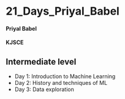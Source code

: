 # 21_Days_Priyal_Babel
#### Priyal Babel
#### KJSCE
## Intermediate level

- Day 1: Introduction to Machine Learning
- Day 2: History and techniques of ML
- Day 3: Data exploration
